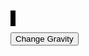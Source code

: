 <style>
    #canvas {
        margin: 0;
        border: 4px solid black;
        background-image: url("{{site.baseurl}}/images/background.jpg");
        background-size: cover;
    }
</style>
<canvas id='canvas'></canvas>
<script>
    // Create empty canvas
    let canvas = document.getElementById('canvas');
    let c = canvas.getContext('2d');
    // Set the canvas dimensions
    canvas.width = 650;
    canvas.height = 400;
    // Define gravity value
    let gravity = 1.5;
    // Define the Player class
    class Player {
        constructor() {
            // Initial position and velocity of the player
            this.position = {
                x: 325,
                y: 200
            };
            this.velocity = {
                x: 0,
                y: 0
            };
            // Dimensions of the player
            this.width = 30;
            this.height = 30;
        }
        // Method to draw the player on the canvas
        draw() {
            c.fillStyle = 'yellow';
            c.fillRect(this.position.x, this.position.y, this.width, this.height);
        }
        // Method to update the players position and velocity
        update() {
            this.draw();
            this.position.y += this.velocity.y;
            this.position.x += this.velocity.x;
            if (this.position.y + this.height + this.velocity.y <= canvas.height)
                this.velocity.y += gravity;
            else
                this.velocity.y = 0;
        }
    }
    // Create a player object
    player = new Player();
    // Define keyboard keys and their states
    let keys = {
        right: {
            pressed: false
        },
        left: {
            pressed: false
        }
    };
    // Animation function to continuously update and render the canvas
    function animate() {
        requestAnimationFrame(animate);
        c.clearRect(0, 0, canvas.width, canvas.height);
        player.update();
        if (keys.right.pressed) {
            player.velocity.x = 10;
        } else if (keys.left.pressed) {
            player.velocity.x = -10;
        } else {
            player.velocity.x = 0;
        }
        if (player.position.x + player.width > 680) {
            player.position.x = 0;
        } else if (player.position.x + player.width < -30) {
            player.position.x = 650;
        } else if (player.position.y + player.width < 0) {
            player.velocity.y += 5;
        }
    }
    animate();
    // Event listener for keydown events
    addEventListener('keydown', ({ keyCode }) => {
        switch (keyCode) {
            case 65:
                console.log('left');
                keys.left.pressed = true;
                break;
            case 83:
                console.log('down');
                break;
            case 68:
                console.log('right');
                keys.right.pressed = true;
                break;
            case 87:
                console.log('up');
                if (player.velocity.y === 0) {
                    player.velocity.y -= 20;
                }
                break;
            case 38:
                console.log('upside down');
                player.y = 0;
                break;
        }
    });
    // Event listener for keyup events
    addEventListener('keyup', ({ keyCode }) => {
        switch (keyCode) {
            case 65:
                console.log('left');
                keys.left.pressed = false;
                break;
            case 83:
                console.log('down');
                break;
            case 68:
                console.log('right');
                keys.right.pressed = false;
                break;
            case 87:
                console.log('up');
                if (player.velocity.y === 0) {
                    player.velocity.y = -20;
                }
                break;
        }
    });
</script>

<button class="gravity" onclick="switchGravity()">Change Gravity</button>
<script>
    function switchGravity() {
        if (gravity === 1.5) {
            gravity = 0.75;
        } else if (gravity === 0.75) {
            gravity = 1.5;
        }
    }
</script>